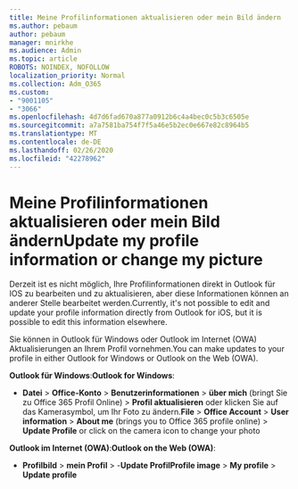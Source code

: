 ```yaml
---
title: Meine Profilinformationen aktualisieren oder mein Bild ändern
ms.author: pebaum
author: pebaum
manager: mnirkhe
ms.audience: Admin
ms.topic: article
ROBOTS: NOINDEX, NOFOLLOW
localization_priority: Normal
ms.collection: Adm_O365
ms.custom:
- "9001105"
- "3066"
ms.openlocfilehash: 4d7d6fad670a877a0912b6c4a4bec0c5b3c6505e
ms.sourcegitcommit: a7a7581ba754f7f5a46e5b2ec0e667e82c8964b5
ms.translationtype: MT
ms.contentlocale: de-DE
ms.lasthandoff: 02/26/2020
ms.locfileid: "42278962"
---
```

# <a name="update-my-profile-information-or-change-my-picture"></a><span data-ttu-id="88b0b-102">Meine Profilinformationen aktualisieren oder mein Bild ändern</span><span class="sxs-lookup"><span data-stu-id="88b0b-102">Update my profile information or change my picture</span></span>

<span data-ttu-id="88b0b-103">Derzeit ist es nicht möglich, Ihre Profilinformationen direkt in Outlook für IOS zu bearbeiten und zu aktualisieren, aber diese Informationen können an anderer Stelle bearbeitet werden.</span><span class="sxs-lookup"><span data-stu-id="88b0b-103">Currently, it's not possible to edit and update your profile information directly from Outlook for iOS, but it is possible to edit this information elsewhere.</span></span> 

<span data-ttu-id="88b0b-104">Sie können in Outlook für Windows oder Outlook im Internet (OWA) Aktualisierungen an Ihrem Profil vornehmen.</span><span class="sxs-lookup"><span data-stu-id="88b0b-104">You can make updates to your profile in either Outlook for Windows or Outlook on the Web (OWA).</span></span> 

<span data-ttu-id="88b0b-105">**Outlook für Windows**:</span><span class="sxs-lookup"><span data-stu-id="88b0b-105">**Outlook for Windows**:</span></span> 

- <span data-ttu-id="88b0b-106">**Datei** > **Office-Konto** > **Benutzerinformationen** > **über mich** (bringt Sie zu Office 365 Profil Online) > **Profil aktualisieren** oder klicken Sie auf das Kamerasymbol, um Ihr Foto zu ändern.</span><span class="sxs-lookup"><span data-stu-id="88b0b-106">**File** > **Office Account** > **User information** > **About me** (brings you to Office 365 profile online) > **Update Profile** or click on the camera icon to change your photo</span></span>  
  
<span data-ttu-id="88b0b-107">**Outlook im Internet (OWA)**:</span><span class="sxs-lookup"><span data-stu-id="88b0b-107">**Outlook on the Web (OWA)**:</span></span> 

- <span data-ttu-id="88b0b-108">**Profilbild** > **mein Profil** > -**Update Profil**</span><span class="sxs-lookup"><span data-stu-id="88b0b-108">**Profile image** > **My profile** > **Update profile**</span></span>

